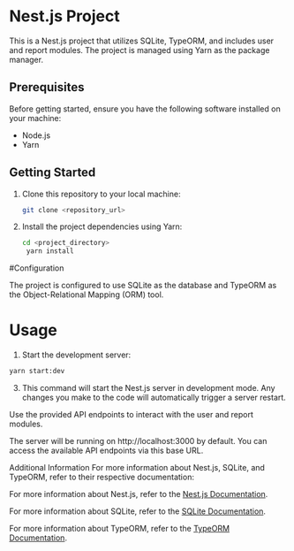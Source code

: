 # Nest.js Project

This is a Nest.js project that utilizes SQLite, TypeORM, and includes user and report modules. The project is managed using Yarn as the package manager.

## Prerequisites

Before getting started, ensure you have the following software installed on your machine:

- Node.js
- Yarn

## Getting Started

1. Clone this repository to your local machine:

   ```bash
   git clone <repository_url>
   
2. Install the project dependencies using Yarn:

   ```bash
   cd <project_directory>
    yarn install
   
#Configuration

The project is configured to use SQLite as the database and TypeORM as the Object-Relational Mapping (ORM) tool.

# Usage
1. Start the development server:
 
 ```bash
yarn start:dev
```

3. This command will start the Nest.js server in development mode. Any changes you make to the code will automatically trigger a server restart.

Use the provided API endpoints to interact with the user and report modules.

The server will be running on http://localhost:3000 by default. You can access the available API endpoints via this base URL.

Additional Information
For more information about Nest.js, SQLite, and TypeORM, refer to their respective documentation:

For more information about Nest.js, refer to the [Nest.js Documentation](https://docs.nestjs.com/).

For more information about SQLite, refer to the [SQLite Documentation](https://www.sqlite.org/docs.html).

For more information about TypeORM, refer to the [TypeORM Documentation](https://typeorm.io/).







